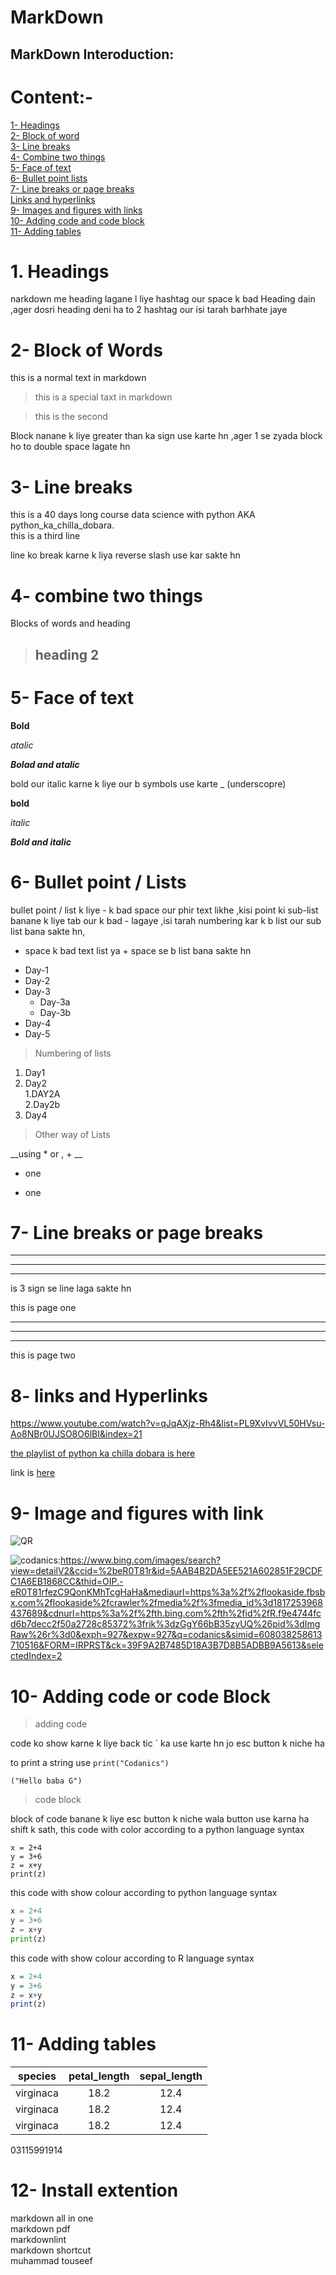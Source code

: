 # **MarkDown**
## MarkDown Interoduction:
<!---markdown aik programming lanuage ha,jo code ko bohat hi ache tariqe se display karti ha--->

#  Content:-

[1- Headings](#1-Headings)\
[2- Block of word](#2--block-of-words)\
[3- Line breaks](#3--line-breaks)\
[4- Combine two things](#4--combine-two-things)\
[5- Face of text](#5--face-of-text)\
[6- Bullet point lists](#6--bullet-point--lists)\
[7- Line breaks or page breaks](#7--line-breaks-or-page-breaks)\
[Links and hyperlinks](#8--links-and-hyperlinks)\
[9- Images and figures with links](#9--image-and-figures-with-link)\
[10- Adding code and code block](#10--adding-code-or-code-block)\
[11- Adding tables](#11--adding--tables)\
[](#12)

# 1. Headings
narkdown me heading lagane l liye hashtag our space k bad Heading dain ,ager dosri heading deni ha to 2 hashtag our isi tarah barhhate jaye
# 2- Block of Words
this is a normal text in markdown
>this is a special taxt in markdown  

>this is the second

Block nanane k liye greater than ka sign use karte hn ,ager 1 se zyada block ho to double space lagate hn

# 3- Line breaks
this is a 40 days long course data science with python AKA
python_ka_chilla_dobara.\
this is a third line

line ko break karne k liya reverse slash use kar sakte hn

# 4- combine two things

Blocks of words and heading

> ## heading 2

# 5- Face of text

**Bold**  

*atalic*  

***Bolad and atalic***  


 bold our italic karne k liye our b symbols use karte
_ (underscopre)

__bold__

_italic_

___Bold and italic___

# 6- Bullet point / Lists

bullet point / list k liye - k bad space our phir text likhe ,kisi point ki sub-list banane k liye tab our k bad - lagaye ,isi tarah numbering kar k b list our sub list bana sakte hn,
* space k bad text list ya + space se b list bana sakte hn
- Day-1
- Day-2
- Day-3
    - Day-3a
    - Day-3b
- Day-4
- Day-5

> Numbering of lists

1. Day1
2. Day2 \
    1.DAY2A\
    2.Day2b
3. Day4

> Other way of Lists

__using * or , + __

* one

+ one

# 7- Line breaks or page breaks

---
___
***
is 3 sign se line laga sakte hn

this is page one

---
___
***
this is page two

# 8- links and Hyperlinks

<https://www.youtube.com/watch?v=qJqAXjz-Rh4&list=PL9XvIvvVL50HVsu-Ao8NBr0UJSO8O6lBI&index=21>

[the playlist of python ka chilla dobara is here](https://youtu.be/Azo4B-e53-M)

[codanics]:https://www.youtube.com/watch?v=zcDvZ1I9rEU&list=PL9XvIvvVL50GGU5SJbvYFoccBXSWsdFAJ
link is [here][codanics]

# 9- Image and figures with link
    
![QR](qr.jpg)

![codanics]:https://www.bing.com/images/search?view=detailV2&ccid=%2beR0T81r&id=5AAB4B2DA5EE521A602851F29CDFC1A6EB1868CC&thid=OIP.-eR0T81rfezC9QonKMhTcgHaHa&mediaurl=https%3a%2f%2flookaside.fbsbx.com%2flookaside%2fcrawler%2fmedia%2f%3fmedia_id%3d1817253968437689&cdnurl=https%3a%2f%2fth.bing.com%2fth%2fid%2fR.f9e4744fcd6b7decc2f50a2728c85372%3frik%3dzGgY66bB35zyUQ%26pid%3dImgRaw%26r%3d0&exph=927&expw=927&q=codanics&simid=608038258613710516&FORM=IRPRST&ck=39F9A2B7485D18A3B7D8B5ADBB9A5613&selectedIndex=2


# 10- Adding code or code Block

>adding code  

code ko show karne k liye back tic ` ka use karte hn jo esc button k niche ha


to print a string use `print("Codanics")`

`("Hello baba G")`

> code block  

block of code banane k liye esc button k niche wala button use karna ha shift k sath,
this code with color according to a python language syntax

~~~
x = 2+4 
y = 3+6
z = x+y
print(z)
~~~
this code with show colour according to python language syntax
~~~python
x = 2+4 
y = 3+6
z = x+y
print(z)
~~~
this code with show colour according to R language syntax
~~~R
x = 2+4 
y = 3+6
z = x+y
print(z)
~~~

# 11- Adding  tables

<!---coloum ko allin karne k liye collon (:) ka use karte hn ager right ki janib likhe to right ho jaye ga our left ki janib left ho ga our center karne k liye 2 taraf coolan lagaye ge --->

| species | petal_length |sepal_length |
|:------: | :------: | :--------: |
| virginaca |  18.2 | 12.4 |
| virginaca | 18.2| 12.4 |
| virginaca | 18.2 | 12.4 |

03115991914

# 12- Install extention 
 markdown all in one\
 markdown pdf\
 markdownlint\
 markdown shortcut\
 muhammad touseef
